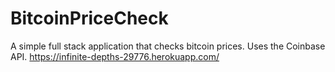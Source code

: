 # BitcoinPriceCheck
A simple full stack application that checks bitcoin prices. Uses the Coinbase API.
https://infinite-depths-29776.herokuapp.com/

